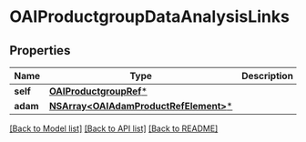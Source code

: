 # OAIProductgroupDataAnalysisLinks

## Properties
Name | Type | Description | Notes
------------ | ------------- | ------------- | -------------
**self** | [**OAIProductgroupRef***](OAIProductgroupRef.md) |  | [optional] 
**adam** | [**NSArray&lt;OAIAdamProductRefElement&gt;***](OAIAdamProductRefElement.md) |  | [optional] 

[[Back to Model list]](../README.md#documentation-for-models) [[Back to API list]](../README.md#documentation-for-api-endpoints) [[Back to README]](../README.md)


